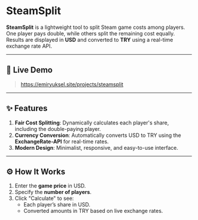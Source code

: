 # SteamSplit  

**SteamSplit** is a lightweight tool to split Steam game costs among players. One player pays double, while others split the remaining cost equally. Results are displayed in **USD** and converted to **TRY** using a real-time exchange rate API.

---

## 🚀 Live Demo

> https://emiryuksel.site/projects/steamsplit

---

## ✨ Features  

1. **Fair Cost Splitting**: Dynamically calculates each player's share, including the double-paying player.  
2. **Currency Conversion**: Automatically converts USD to TRY using the **ExchangeRate-API** for real-time rates.  
3. **Modern Design**: Minimalist, responsive, and easy-to-use interface.  

---

## ⚙️ How It Works

1. Enter the **game price** in USD.  
2. Specify the **number of players**.  
3. Click "Calculate" to see:  
   - Each player’s share in USD.  
   - Converted amounts in TRY based on live exchange rates.  
